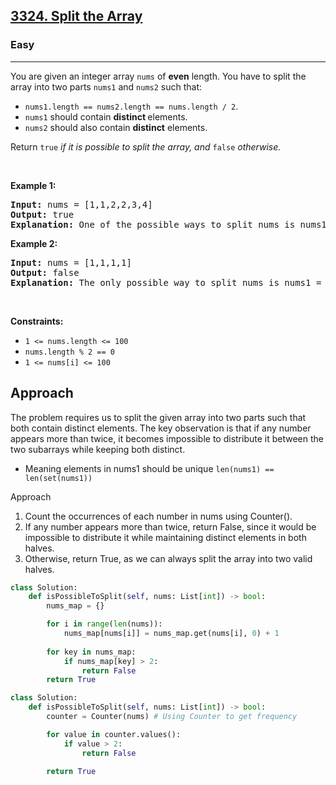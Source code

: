 <h2><a href="https://leetcode.com/problems/split-the-array">3324. Split the Array</a></h2><h3>Easy</h3><hr><p>You are given an integer array <code>nums</code> of <strong>even</strong> length. You have to split the array into two parts <code>nums1</code> and <code>nums2</code> such that:</p>

<ul>
	<li><code>nums1.length == nums2.length == nums.length / 2</code>.</li>
	<li><code>nums1</code> should contain <strong>distinct </strong>elements.</li>
	<li><code>nums2</code> should also contain <strong>distinct</strong> elements.</li>
</ul>

<p>Return <code>true</code><em> if it is possible to split the array, and </em><code>false</code> <em>otherwise</em><em>.</em></p>

<p>&nbsp;</p>
<p><strong class="example">Example 1:</strong></p>

<pre>
<strong>Input:</strong> nums = [1,1,2,2,3,4]
<strong>Output:</strong> true
<strong>Explanation:</strong> One of the possible ways to split nums is nums1 = [1,2,3] and nums2 = [1,2,4].
</pre>

<p><strong class="example">Example 2:</strong></p>

<pre>
<strong>Input:</strong> nums = [1,1,1,1]
<strong>Output:</strong> false
<strong>Explanation:</strong> The only possible way to split nums is nums1 = [1,1] and nums2 = [1,1]. Both nums1 and nums2 do not contain distinct elements. Therefore, we return false.
</pre>

<p>&nbsp;</p>
<p><strong>Constraints:</strong></p>

<ul>
	<li><code>1 &lt;= nums.length &lt;= 100</code></li>
	<li><code>nums.length % 2 == 0 </code></li>
	<li><code>1 &lt;= nums[i] &lt;= 100</code></li>
</ul>

## Approach 

The problem requires us to split the given array into two parts such that both contain distinct elements. The key observation is that if any number appears more than twice, it becomes impossible to distribute it between the two subarrays while keeping both distinct.

* Meaning elements in nums1 should be unique `len(nums1) == len(set(nums1))`

Approach
1. Count the occurrences of each number in nums using Counter().
2. If any number appears more than twice, return False, since it would be impossible to distribute it while maintaining distinct elements in both halves.
3. Otherwise, return True, as we can always split the array into two valid halves.

```python 
class Solution:
    def isPossibleToSplit(self, nums: List[int]) -> bool:
        nums_map = {}

        for i in range(len(nums)):
            nums_map[nums[i]] = nums_map.get(nums[i], 0) + 1
						
        for key in nums_map:
            if nums_map[key] > 2:
                return False
        return True
```

```python 
class Solution:
    def isPossibleToSplit(self, nums: List[int]) -> bool:
        counter = Counter(nums) # Using Counter to get frequency

        for value in counter.values():
            if value > 2:
                return False

        return True
```    

